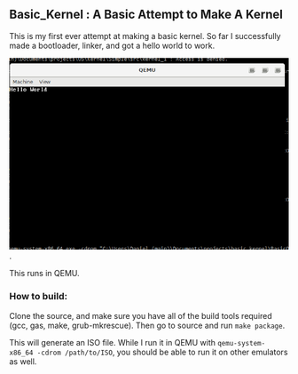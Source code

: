## Basic_Kernel : A Basic Attempt to Make A Kernel

This is my first ever attempt at making a basic kernel. So far I successfully made a bootloader, linker, and got a hello world to work. 

![As Demonstrated Here](images/hello.png).

This runs in QEMU. 

### How to build:

Clone the source, and make sure you have all of the build tools required (gcc, gas, make, grub-mkrescue). Then go to source and run `make package`. 

This will generate an ISO file. While I run it in QEMU with `qemu-system-x86_64 -cdrom /path/to/ISO`, you should be able to run it on other emulators as well.
